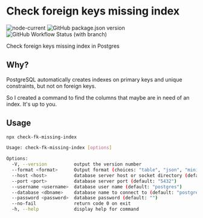 # Check foreign keys missing index

![node-current](https://img.shields.io/node/v/check-fk-missing-index)
![GitHub package.json version](https://img.shields.io/github/package-json/v/adlacruzes/check-fk-missing-index)
![GitHub Workflow Status (with branch)](https://img.shields.io/github/actions/workflow/status/adlacruzes/check-fk-missing-index/ci.yml)

Check foreign keys missing index in Postgres

## Why?

PostgreSQL automatically creates indexes on primary keys and unique constraints, but not on foreign keys.

So I created a command to find the columns that maybe are in need of an index. It's up to you.

## Usage

```bash
npx check-fk-missing-index
```

```bash
Usage: check-fk-missing-index [options]

Options:
  -V, --version          output the version number
  --format <format>      Output format (choices: "table", "json", "minimal", default: "table")
  --host <host>          database server host or socket directory (default: "localhost")
  --port <port>          database server port (default: "5432")
  --username <username>  database user name (default: "postgres")
  --database <dbname>    database name to connect to (default: "postgres")
  --password <password>  database password (default: "")
  --no-fail              return code 0 on exit
  -h, --help             display help for command

```
